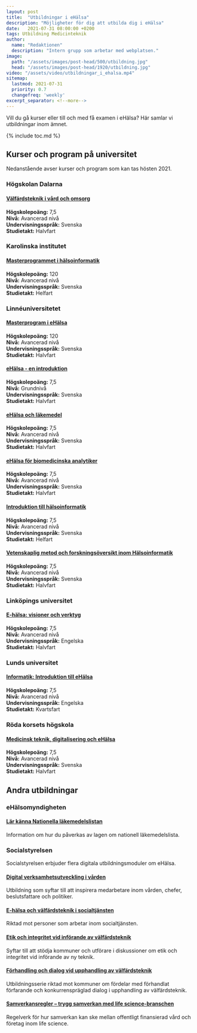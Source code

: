 ```yaml
---
layout: post
title:  "Utbildningar i eHälsa"
description: "Möjligheter för dig att utbilda dig i eHälsa"
date:   2021-07-31 08:00:00 +0200
tags: Utbildning Medicinteknik
author:
  name: "Redaktionen"
  description: "Intern grupp som arbetar med webplatsen."
image:
  path: "/assets/images/post-head/500/utbildning.jpg"
  head: "/assets/images/post-head/1920/utbildning.jpg"
video: "/assets/video/utbildningar_i_ehalsa.mp4"
sitemap:
  lastmod: 2021-07-31
  priority: 0.7
  changefreq: 'weekly'
excerpt_separator: <!--more-->
---
```

Vill du gå kurser eller till och med få examen i eHälsa? Här samlar vi utbildningar inom ämnet.
<!--more-->
{% include toc.md %}

## Kurser och program på universitet
Nedanstående avser kurser och program som kan tas hösten 2021.
### Högskolan Dalarna
#### [Välfärdsteknik i vård och omsorg](http://www.du.se/redirect/course.aspx?language=sv&code=ASA24M&applicationcode=H38HN)
**Högskolepoäng:** 7,5\
**Nivå:** Avancerad nivå\
**Undervisningsspråk:** Svenska\
**Studietakt:** Halvfart

### Karolinska institutet
#### [Masterprogrammet i hälsoinformatik](https://utbildning.ki.se/programme/5HI17/21-22)
**Högskolepoäng:** 120\
**Nivå:** Avancerad nivå\
**Undervisningsspråk:** Svenska\
**Studietakt:** Helfart

### Linnéuniversitetet
#### [Masterprogram i eHälsa](https://lnu.se/program/masterprogram-i-ehalsa/kalmar-distans-deltid-ht/)
**Högskolepoäng:** 120\
**Nivå:** Avancerad nivå\
**Undervisningsspråk:** Svenska\
**Studietakt:** Halvfart

#### [eHälsa - en introduktion](https://lnu.se/kurs/1XN009/20212/06406)
**Högskolepoäng:** 7,5\
**Nivå:** Grundnivå\
**Undervisningsspråk:** Svenska\
**Studietakt:** Halvfart

#### [eHälsa och läkemedel](https://lnu.se/kurs/4XN019/20212/07237)
**Högskolepoäng:** 7,5\
**Nivå:** Avancerad nivå\
**Undervisningsspråk:** Svenska\
**Studietakt:** Halvfart

#### [eHälsa för biomedicinska analytiker](https://lnu.se/kurs/4XN018/20212/06967)
**Högskolepoäng:** 7,5\
**Nivå:** Avancerad nivå\
**Undervisningsspråk:** Svenska\
**Studietakt:** Halvfart

#### [Introduktion till hälsoinformatik](https://lnu.se/kurs/4XN017/20212/06407)
**Högskolepoäng:** 7,5\
**Nivå:** Avancerad nivå\
**Undervisningsspråk:** Svenska\
**Studietakt:** Helfart

#### [Vetenskaplig metod och forskningsöversikt inom Hälsoinformatik](https://lnu.se/kurs/4XN014/20212/06408)
**Högskolepoäng:** 7,5\
**Nivå:** Avancerad nivå\
**Undervisningsspråk:** Svenska\
**Studietakt:** Halvfart

### Linköpings universitet
#### [E-hälsa: visioner och verktyg](https://liu.se/utbildning/kurs/8fa281)
**Högskolepoäng:** 7,5\
**Nivå:** Avancerad nivå\
**Undervisningsspråk:** Engelska\
**Studietakt:** Halvfart

### Lunds universitet
#### [Informatik: Introduktion till eHälsa](http://www.lu.se/lubas/i-uoh-lu-INFA44/21311)
**Högskolepoäng:** 7,5\
**Nivå:** Avancerad nivå\
**Undervisningsspråk:** Engelska\
**Studietakt:** Kvartsfart

### Röda korsets högskola
#### [Medicinsk teknik, digitalisering och eHälsa](https://www.rkh.se/utbildning/fristaende-kurser/)
**Högskolepoäng:** 7,5\
**Nivå:** Avancerad nivå\
**Undervisningsspråk:** Svenska\
**Studietakt:** Halvfart

## Andra utbildningar
### eHälsomyndigheten
#### [Lär känna Nationella läkemedelslistan](https://nll-utbildning.ehalsomyndigheten.se/)
Information om hur du påverkas av lagen om nationell läkemedelslista.

### Socialstyrelsen
Socialstyrelsen erbjuder flera digitala utbildningsmoduler om eHälsa.

#### [Digital verksamhetsutveckling i vården](https://socialstyrelsen.onlineacademy.se/external/play/16039)
Utbildning som syftar till att inspirera medarbetare inom vården, chefer, beslutsfattare och politiker.

#### [E-hälsa och välfärdsteknik i socialtjänsten](https://utbildning.socialstyrelsen.se/learn/course/external/view/elearning/105/eHalsa-och-valfardsteknik-i-socialtjansten)
Riktad mot personer som arbetar inom socialtjänsten.

#### [Etik och integritet vid införande av välfärdsteknik](https://utbildning.socialstyrelsen.se/learn/course/external/view/elearning/76/Etikochintegritetvidinf%C3%B6randeavv%C3%A4lf%C3%A4rdsteknik)
Syftar till att stödja kommuner och utförare i diskussioner om etik och integritet vid införande av ny teknik.

#### [Förhandling och dialog vid upphandling av välfärdsteknik](https://skr.se/skr/tjanster/evenemang/hittaevenemang/kalenderhandelser/forhandlingochdialogvidupphandlingavvalfardsteknik.52370.html)
Utbildningsserie riktad mot kommuner om fördelar med förhandlat förfarande och konkurrenspräglad dialog i upphandling av välfärdsteknik.

#### [Samverkansregler – trygg samverkan med life science-branschen](https://samverkansregler.utb.skr.se/)
Regelverk för hur samverkan kan ske mellan offentligt finansierad vård och företag inom life science.